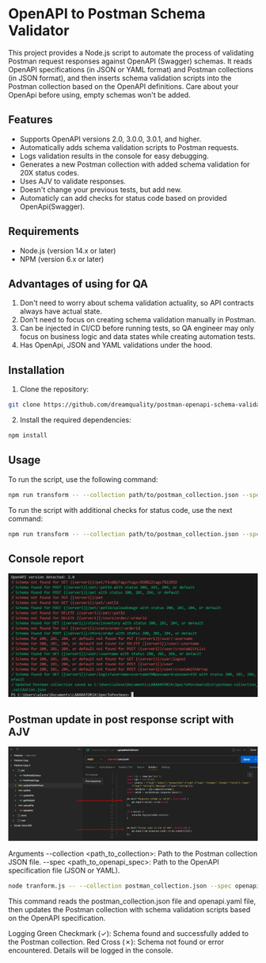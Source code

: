 # OpenAPI to Postman Schema Validator

This project provides a Node.js script to automate the process of validating 
Postman request responses against OpenAPI (Swagger) schemas. 
It reads OpenAPI specifications (in JSON or YAML format) and Postman collections 
(in JSON format), and then inserts schema validation scripts into the Postman 
collection based on the OpenAPI definitions. Care about your OpenApi before using, empty schemas won't be added. 

## Features

- Supports OpenAPI versions 2.0, 3.0.0, 3.0.1, and higher.
- Automatically adds schema validation scripts to Postman requests.
- Logs validation results in the console for easy debugging.
- Generates a new Postman collection with added schema validation for 20X status codes.
- Uses AJV to validate responses.
- Doesn't change your previous tests, but add new.
- Automaticly can add checks for status code based on provided OpenApi(Swagger).

## Requirements

- Node.js (version 14.x or later)
- NPM (version 6.x or later)


## Advantages of using for QA

1) Don't need to worry about schema validation actuality, so API contracts always have actual state.
2) Don't need to focus on creating schema validation manually in Postman.
3) Can be injected in CI/CD before running tests, so QA engineer may only focus on business logic and data states while creating automation tests.
4) Has OpenApi, JSON and YAML validations under the hood.

## Installation

1. Clone the repository:

```sh {"id":"01J75WMES2FTASDYD81PECZZZR"}
git clone https://github.com/dreamquality/postman-openapi-schema-validator.git
```

2. Install the required dependencies:

```sh {"id":"01J73FT4D7JV942WRGYB4AKRH6"}
npm install
```

## Usage

To run the script, use the following command:

```sh {"id":"01J740AAFK13C68VQ1BSH467X6"}
npm run transform -- --collection path/to/postman_collection.json --spec path/to/openapi_spec.yaml
```

To run the script with additional checks for status code, use the next command:

```sh {"id":"01J740CPH0ZGSHGQR03RAESSE7"}
npm run transform -- --collection path/to/postman_collection.json --spec path/to/openapi_spec.yaml --status-code-check

```

## Console report

![console](https://github.com/dreamquality/postman-openapi-schema-validator/blob/main/images/console.png)

## Postman update in post response script with AJV

![ajv](https://github.com/dreamquality/postman-openapi-schema-validator/blob/main/images/ajv.png)

Arguments
--collection <path_to_collection>: Path to the Postman collection JSON file.
--spec <path_to_openapi_spec>: Path to the OpenAPI specification file (JSON or YAML).

```sh {"id":"01J73FWJXCWD7HATF3RPKNT4CE"}
node tranform.js -- --collection postman_collection.json --spec openapi.yaml
```

This command reads the postman_collection.json file and openapi.yaml file, then updates the Postman collection with schema validation scripts based on the OpenAPI specification.

Logging
Green Checkmark (✓): Schema found and successfully added to the Postman collection.
Red Cross (✗): Schema not found or error encountered. Details will be logged in the console.